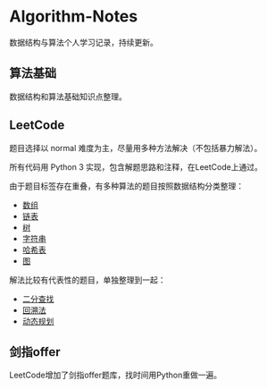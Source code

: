 # Algorithm-Notes

数据结构与算法个人学习记录，持续更新。

## 算法基础

数据结构和算法基础知识点整理。

## LeetCode

题目选择以 normal 难度为主，尽量用多种方法解决（不包括暴力解法）。

所有代码用 Python 3 实现，包含解题思路和注释，在LeetCode上通过。

由于题目标签存在重叠，有多种算法的题目按照数据结构分类整理：

+ [数组](https://github.com/satori555/Algorithm-Notes/tree/master/LeetCode/array)
+ [链表](https://github.com/satori555/Algorithm-Notes/tree/master/LeetCode/linked-list)
+ [树](https://github.com/satori555/Algorithm-Notes/tree/master/LeetCode/tree)
+ [字符串](https://github.com/satori555/Algorithm-Notes/tree/master/LeetCode/string)
+ [哈希表](https://github.com/satori555/Algorithm-Notes/tree/master/LeetCode/hash-table)
+ [图](https://github.com/satori555/Algorithm-Notes/tree/master/LeetCode/graph)

解法比较有代表性的题目，单独整理到一起：

+ [二分查找](https://github.com/satori555/Algorithm-Notes/tree/master/LeetCode/binary-search)
+ [回溯法](https://github.com/satori555/Algorithm-Notes/tree/master/LeetCode/backtracking)
+ [动态规划](https://github.com/satori555/Algorithm-Notes/tree/master/LeetCode/dynamic-programming)



## 剑指offer

LeetCode增加了剑指offer题库，找时间用Python重做一遍。